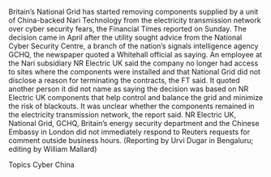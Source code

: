 Britain’s National Grid has started removing components supplied by a unit of China-backed Nari Technology from the electricity transmission network over cyber security fears, the Financial Times reported on Sunday.
The decision came in April after the utility sought advice from the National Cyber Security Centre, a branch of the nation’s signals intelligence agency GCHQ, the newspaper quoted a Whitehall official as saying.
An employee at the Nari subsidiary NR Electric UK said the company no longer had access to sites where the components were installed and that National Grid did not disclose a reason for terminating the contracts, the FT said.
It quoted another person it did not name as saying the decision was based on NR Electric UK components that help control and balance the grid and minimize the risk of blackouts.
It was unclear whether the components remained in the electricity transmission network, the report said.
NR Electric UK, National Grid, GCHQ, Britain’s energy security department and the Chinese Embassy in London did not immediately respond to Reuters requests for comment outside business hours.
(Reporting by Urvi Dugar in Bengaluru; editing by William Mallard)

Topics
Cyber
China

